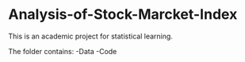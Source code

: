 # Analysis-of-Stock-Marcket-Index
This is an academic project for statistical learning.

The folder contains:
-Data
-Code
